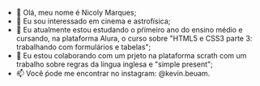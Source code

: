 - 👋 Olá, meu nome é Nicoly Marques;
- 👀 Eu sou interessado em cinema e astrofísica;
- 🌱 Eu atualmente estou estudando o pŕimeiro ano do ensino médio e cursando, na plataforma Alura, o curso sobre "HTML5 e CSS3 parte 3: trabalhando com formulários e tabelas";
- 💞️ Eu estou colaborando com um prjeto na plataforma scrath com um trabalho sobre regras da língua inglesa e "simple present";
- 📫 Você ṕode me encontrar no instagram: @kevin.beuam.
<!---
kwvinyokko/kwvinyokko is a ✨ special ✨ repository because its `README.md` (this file) appears on your GitHub profile.
You can click the Preview link to take a look at your changes.
--->
